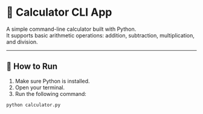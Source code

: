 # 🧮 Calculator CLI App

A simple command-line calculator built with Python.  
It supports basic arithmetic operations: addition, subtraction, multiplication, and division.

---

## 🚀 How to Run

1. Make sure Python is installed.
2. Open your terminal.
3. Run the following command:

```bash
python calculator.py

